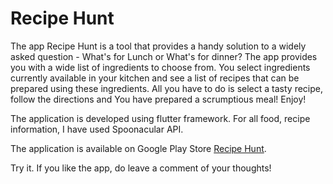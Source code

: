 # Recipe Hunt

The app Recipe Hunt is a tool that provides a handy solution to a widely asked question - What's for Lunch or What's for dinner?
The app provides you with a wide list of ingredients to choose from. You select ingredients currently available in your kitchen and see a  list of recipes that can be prepared using these ingredients. All you have to do is select a tasty recipe, follow the directions and You have prepared a scrumptious meal! Enjoy!

The application is developed using flutter framework. For all food, recipe information, I have used Spoonacular API.

The application is available on Google Play Store [Recipe Hunt](https://play.google.com/store/apps/details?id=com.myproject.recipehunt).

Try it. If you like the app, do leave a comment of your thoughts!
